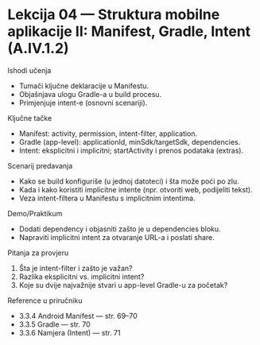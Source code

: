 # Lekcija 04 — Struktura mobilne aplikacije II: Manifest, Gradle, Intent (A.IV.1.2)

Ishodi učenja
- Tumači ključne deklaracije u Manifestu.
- Objašnjava ulogu Gradle-a u build procesu.
- Primjenjuje intent-e (osnovni scenariji).

Ključne tačke
- Manifest: activity, permission, intent-filter, application.
- Gradle (app-level): applicationId, minSdk/targetSdk, dependencies.
- Intent: eksplicitni i implicitni; startActivity i prenos podataka (extras).

Scenarij predavanja
- Kako se build konfiguriše (u jednoj datoteci) i šta može poći po zlu.
- Kada i kako koristiti implicitne intente (npr. otvoriti web, podijeliti tekst).
- Veza intent-filtera u Manifestu s implicitnim intentima.

Demo/Praktikum
- Dodati dependency i objasniti zašto je u dependencies bloku.
- Napraviti implicitni intent za otvaranje URL-a i poslati share.

Pitanja za provjeru
1) Šta je intent-filter i zašto je važan?
2) Razlika eksplicitni vs. implicitni intent?
3) Koje su dvije najvažnije stvari u app-level Gradle-u za početak?

Reference u priručniku
- 3.3.4 Android Manifest — str. 69–70
- 3.3.5 Gradle — str. 70
- 3.3.6 Namjera (Intent) — str. 71